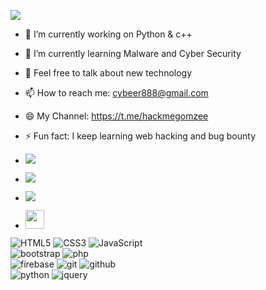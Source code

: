 <img src="https://i.postimg.cc/zfbMDfGt/my-image.jpg"></img>

- 🔭 I’m currently working on Python & c++
- 🌱 I’m currently learning Malware and Cyber Security
- 💬 Feel free to talk about new technology
- 📫 How to reach me: cybeer888@gmail.com
- 😄 My Channel: https://t.me/hackmegomzee
- ⚡ Fun fact: I keep learning web hacking and bug bounty

- <a href="https://www.instagram.com/cyber_gomzee/"><img src="https://img.shields.io/badge/instagram%20@cyber_gomzee-DD2476?style=for-the-badge&logo=instagram&logoColor=white"/></a>
- <a href="https://www.instagram.com/cyber_gomzee/"><img src="https://img.shields.io/badge/facebook%20@cyber_gomzee-344E86?style=for-the-badge&logo=facebook&logoColor=white"/></a>
- <a href="https://www.instagram.com/cyber_gomzee/"><img src="https://img.shields.io/badge/twitter%20@cyber_gomzee-0D95E8?style=for-the-badge&logo=twitter&logoColor=white"/></a>
- <a href="https://t.me/hackmegomzee/"><img height="30px" src="https://img.shields.io/badge/My%20Website:%20cyber_gomzee-8E2DE2?style=for-the-badge&logo=google%20chrome&logoColor=white"/></a>

![HTML5](https://img.shields.io/badge/html%205-grey?style=for-the-badge&logo=html5&logoColor=white&labelColor=8E2DE2)
![CSS3](https://img.shields.io/badge/css%203-grey?style=for-the-badge&logo=css3&logoColor=white&labelColor=8E2DE2)
![JavaScript](https://img.shields.io/badge/-JavaScript-grey?style=for-the-badge&logo=javascript&logoColor=white&labelColor=8E2DE2)
<br>
![bootstrap](https://img.shields.io/badge/-bootstrap-grey?style=for-the-badge&logo=bootstrap&logoColor=white&labelColor=8E2DE2)
![php](https://img.shields.io/badge/-php-grey?style=for-the-badge&logo=php&logoColor=white&labelColor=8E2DE2)
<br>
![firebase](https://img.shields.io/badge/-firebase-grey?style=for-the-badge&logo=firebase&logoColor=white&labelColor=8E2DE2)
![git](https://img.shields.io/badge/-git-grey?style=for-the-badge&logo=git&logoColor=white&labelColor=8E2DE2)
![github](https://img.shields.io/badge/-github-grey?style=for-the-badge&logo=github&logoColor=white&labelColor=8E2DE2)
<br>
![python](https://img.shields.io/badge/-python-grey?style=for-the-badge&logo=python&logoColor=white&labelColor=8E2DE2)
![jquery](https://img.shields.io/badge/-jquery-grey?style=for-the-badge&logo=jquery&logoColor=white&labelColor=8E2DE2)
